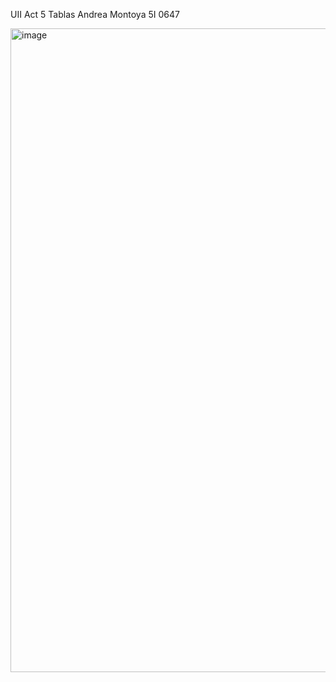 UII Act 5 Tablas Andrea Montoya 5I 0647

<img width="1918" height="1030" alt="image" src="https://github.com/user-attachments/assets/359e3efc-fb92-4478-8ab1-72fdb0f04dff" />

